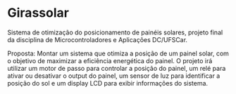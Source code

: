 # Girassolar
Sistema de otimização do posicionamento de painéis solares, projeto final da disciplina de Microcontroladores e Aplicações DC/UFSCar.

Proposta: Montar um sistema que otimiza a posição de um painel solar, com o objetivo de maximizar a eficiência energética do painel. O projeto irá utilizar um motor de passo para controlar a posição do painel, um relé para ativar ou desativar o output do painel, um sensor de luz para identificar a posição do sol e um display LCD para exibir informações do sistema.
